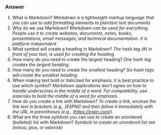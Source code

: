 ### Answer

1. What is Markdown? *Markdown is a lightweight markup language that you can use to add formatting elements to plaintext text documents*
2. Why do we use Markdown? *Markdown can be used for everything. People use it to create websites, documents, notes, books, presentations, email messages, and technical documentation. It is platform independent*
3. What symbol will create a heading in Markdown? *The hash tag (#) in front of your text, is used for creating the heading.*
4. How many do you need to create the largest heading? *One hash tag creates the largest heading.*
5. How many do you need to create the smallest heading? *Six hash tags will create the smallest heading.*
6. When making text bold or italicized for emphasis, it is best practice to use which symbol? *Markdown applications don’t agree on how to handle underscores in the middle of a word. For compatibility, use asterisks to bold the middle of a word for emphasis.*
7. How do you create a link with Markdown? *To create a link, enclose the link text in brackets (e.g., [ESPN]) and then follow it immediately with the URL in parentheses (e.g., (https://espn.com)).*
8. What are the three symbols you can use to create an unordered (bulleted) list with Markdown? *Symbols to create an unordered list are (minus, plus, or asterisk)*
